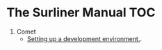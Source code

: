 The Surliner Manual TOC
========================

1. Comet
	* [Setting up a development environment.](https://gitlab.com/surfliner/surfliner/-/blob/trunk/docs/themanual/comet/devsetup.md).
